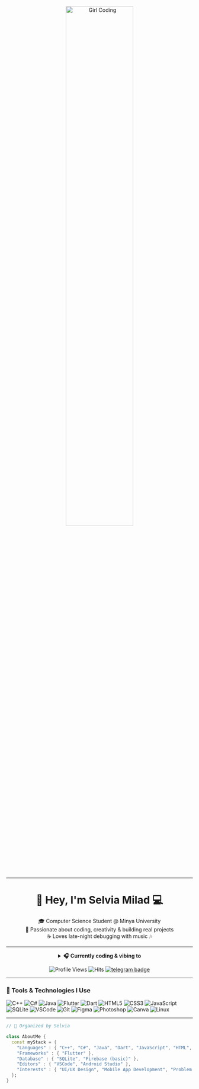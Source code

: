 <div align="center">

<img src="https://i.ibb.co/XXC7J9M/lavender-girl-coding.png" alt="Girl Coding" width="60%"/>  
<br>

---

# 💜 Hey, I'm **Selvia Milad** 💻  
🎓 Computer Science Student @ Minya University  
🌸 Passionate about coding, creativity & building real projects  
☕ Loves late-night debugging with music 🎶  

---

<details>
  <summary><b>🎧 Currently coding & vibing to</b></summary>
  <br>
  <a href="https://open.spotify.com/">
    <img src="https://spotify-readme.sp-xd.vercel.app/api/spotify" alt="Spotify Now Playing" />
  </a>
</details>

![Profile Views](https://komarev.com/ghpvc/?username=Selvia-Milad&style=flat&color=9B59B6&label=PROFILE+VIEWS)
![Hits](https://hits.seeyoufarm.com/api/count/incr/badge.svg?url=https://github.com/Selvia-Milad&count_bg=%23C39BD3&title_bg=%23555555&icon=github.svg&icon_color=%23E7E7E7&title=VISITS&edge_flat=false)
[![telegram badge](https://img.shields.io/badge/Telegram-lavender?style=flat&logo=telegram)](https://t.me/)

</div>

---

### 💫 Tools & Technologies I Use  

![C++](https://img.shields.io/badge/C%2B%2B-6C3483?style=flat&logo=c%2B%2B&logoColor=white)
![C#](https://img.shields.io/badge/C%23-8E44AD?style=flat&logo=c-sharp&logoColor=white)
![Java](https://img.shields.io/badge/Java-A569BD?style=flat&logo=java&logoColor=white)
![Flutter](https://img.shields.io/badge/Flutter-7D3C98?style=flat&logo=flutter&logoColor=white)
![Dart](https://img.shields.io/badge/Dart-BE90D4?style=flat&logo=dart&logoColor=white)
![HTML5](https://img.shields.io/badge/HTML5-E6B0AA?style=flat&logo=html5&logoColor=white)
![CSS3](https://img.shields.io/badge/CSS3-D7BDE2?style=flat&logo=css3&logoColor=white)
![JavaScript](https://img.shields.io/badge/JavaScript-F5EEF8?style=flat&logo=javascript&logoColor=5B2C6F)
![SQLite](https://img.shields.io/badge/SQLite-884EA0?style=flat&logo=sqlite&logoColor=white)
![VSCode](https://img.shields.io/badge/VS_Code-9B59B6?style=flat&logo=visual%20studio%20code&logoColor=white)
![Git](https://img.shields.io/badge/Git-BA68C8?style=flat&logo=git&logoColor=white)
![Figma](https://img.shields.io/badge/Figma-AB47BC?style=flat&logo=figma&logoColor=white)
![Photoshop](https://img.shields.io/badge/Photoshop-B39DDB?style=flat&logo=Adobe%20Photoshop&logoColor=black)
![Canva](https://img.shields.io/badge/Canva-D2B4DE?style=flat&logo=canva&logoColor=white)
![Linux](https://img.shields.io/badge/Linux-DCC6E0?style=flat&logo=linux&logoColor=black)

---

```dart
// 💜 Organized by Selvia

class AboutMe { 
  const myStack = {  
    "Languages" : { "C++", "C#", "Java", "Dart", "JavaScript", "HTML", "CSS" },
    "Frameworks" : { "Flutter" },
    "Database" : { "SQLite", "Firebase (basic)" },
    "Editors" : { "VSCode", "Android Studio" },
    "Interests" : { "UI/UX Design", "Mobile App Development", "Problem Solving" }
  };
}
